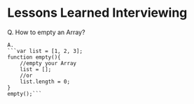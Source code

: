 # Lessons Learned Interviewing

Q. How to empty an Array?

    A.  
    ```var list = [1, 2, 3];
    function empty(){
        //empty your Array
        list = [];
        //or
        list.length = 0;
    }
    empty();```
